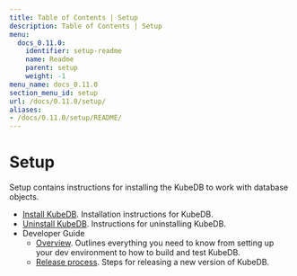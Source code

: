 ```yaml
---
title: Table of Contents | Setup
description: Table of Contents | Setup
menu:
  docs_0.11.0:
    identifier: setup-readme
    name: Readme
    parent: setup
    weight: -1
menu_name: docs_0.11.0
section_menu_id: setup
url: /docs/0.11.0/setup/
aliases:
- /docs/0.11.0/setup/README/
---
```


# Setup

Setup contains instructions for installing the KubeDB to work with database objects.

- [Install KubeDB](/docs/0.11.0/setup/install). Installation instructions for KubeDB.
- [Uninstall KubeDB](/docs/0.11.0/setup/uninstall). Instructions for uninstalling KubeDB.
- Developer Guide
  - [Overview](/docs/0.11.0/setup/developer-guide/overview). Outlines everything you need to know from setting up your dev environment to how to build and test KubeDB.
  - [Release process](/docs/0.11.0/setup/developer-guide/release). Steps for releasing a new version of KubeDB.
